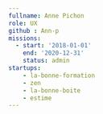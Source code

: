 ```yaml
---
fullname: Anne Pichon
role: UX
github : Ann-p
missions:
  - start: '2018-01-01'
    end: '2020-12-31'
    status: admin
startups: 
    - la-bonne-formation
    - zen
    - la-bonne-boite
    - estime
---
```

